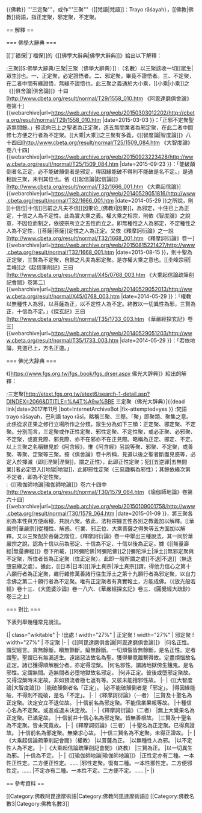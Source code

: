 {{佛教}}
'''三定聚'''，或作'''三聚'''（[[梵語|梵語]]：Trayo rāśayah），[[佛教|佛教]]術語，指正定聚，邪定聚，不定聚。

== 解釋 ==

=== 佛學大辭典 ===

[[丁福保|丁福保]]的《[[佛學大辭典|佛學大辭典]]》給出以下解釋：

;三聚<ref>[[S:佛學大辭典/三聚|三聚（佛學大辭典）]]</ref>
:（名數）以三聚該收一切[[眾生|眾生]]也。一、正定聚，必定證悟者。二、邪定聚，畢竟不證悟者。三、不定聚，在二者中間有緣證悟，無緣不證悟也。此三聚之義通於大小乘，[[小乘|小乘]]之《[[俱舍論|俱舍論]]》十曰<ref name="俱舍論">[http://www.cbeta.org/result/normal/T29/1558_010.htm 《阿毘達磨俱舍論》卷第十] {{webarchive|url=https://web.archive.org/web/20150303012202/http://cbeta.org/result/normal/T29/1558_010.htm |date=2015-03-03 }}</ref>：「正邪不定聚聖造無間餘。」預流向已上之聖者為正定聚，造五無間業者為邪定聚，在此二者中間修七方便之行者為不定聚。[[大乘|大乘]]之三聚有多義，《[[智度論|智度論]]》八十四曰<ref name="大智度論">[http://www.cbeta.org/result/normal/T25/1509_084.htm 《大智度論》卷八十四] {{webarchive|url=https://web.archive.org/web/20150923223428/http://www.cbeta.org/result/normal/T25/1509_084.htm |date=2015-09-23 }}</ref>：「能破顛倒者名正定，必不能破顛倒者是邪定，得因緣能破不得則不能破是名不定。」是通相說三聚，未判其位也。依《[[起信論|起信論]]》<ref name="大乘起信論">[http://www.cbeta.org/result/normal/T32/1666_001.htm 《大乘起信論》] {{webarchive|url=https://web.archive.org/web/20140529051816/http://www.cbeta.org/result/normal/T32/1666_001.htm |date=2014-05-29 }}</ref>之所說，則[[十信位|十信]]已前之凡夫不信[[因果论_(佛教)|因果]]，為邪定，十住已上為正定，十信之人為不定性。此為實大乘之義。權大乘之相宗，則依《智度論》之說意，不因位而制之，依彼宗所立之五性而立之。即無種性之人為邪定，不定種性之人為不定性，[[菩薩|菩薩]]定性之人為正定。又依《釋摩訶衍論》之一說<ref name="釋摩訶衍論">[http://www.cbeta.org/result/normal/T32/1668_001.htm 《釋摩訶衍論》卷一] {{webarchive|url=https://web.archive.org/web/20150815221427/http://www.cbeta.org/result/normal/T32/1668_001.htm |date=2015-08-15 }}</ref>，則十聖為正定聚，三賢為不定聚，自餘之凡夫為邪定聚。是亦權大乘之意也。[[圭峰宗密|圭峰]]之《起信筆削記》三曰<ref name="大乘起信論疏筆削">[http://www.cbeta.org/result/normal/X45/0768_003.htm 《大乘起信論疏筆削記會閱》卷第二] {{webarchive|url=https://web.archive.org/web/20140529052013/http://www.cbeta.org/result/normal/X45/0768_003.htm |date=2014-05-29 }}</ref>：「權教以無種性人為邪，以菩薩為正，以不定性人為不定。終教以一切異性為邪，三賢為正，十信為不定。」《探玄記》三曰<ref name="華嚴經探玄記">[http://www.cbeta.org/result/normal/T35/1733_003.htm 《華嚴經探玄記》卷三] {{webarchive|url=https://web.archive.org/web/20140529051203/http://www.cbeta.org/result/normal/T35/1733_003.htm |date=2014-05-29 }}</ref>：「若依地論，見道已上，方名正道。」

=== 佛光大辞典 ===

《[https://www.fgs.org.tw/fgs_book/fgs_drser.aspx 佛光大辞典]》給出的解釋：

;三定聚<ref>[http://etext.fgs.org.tw/etext6/search-1-detail.asp?DINDEX=2066&DTITLE=%A4T%A9w%BBE 三定聚（佛光大辞典）]{{dead link|date=2017年11月 |bot=InternetArchiveBot |fix-attempted=yes }}</ref>
:梵語 trayo rāśayah，巴利語 tayo rāsī。略稱三聚、三際。「聚」即聚類、聚集之意。此係從求正果之修行立場所作之分類。眾生分為如下三類：正定聚、邪定聚、不定聚。分別而言，三定聚或作正性定聚、邪性定聚、不定性聚，或必正聚、必邪聚、不定聚，或直見際、邪見際、亦不在邪亦不在正見際。略稱為正定、邪定、不定。以上三聚之名稱雖見於《阿含經》，惟《阿含經》另說等聚、邪聚、不定聚，或善聚、等聚、定聚等三聚。按《俱舍論》卷十所稱<ref name="俱舍論" />，見道以後之聖者斷盡見惑等，必定入於擇滅（即[[涅槃|涅槃]]，謂之正性），此即正性定聚；犯[[五逆罪|五無間業]]者必定墮入[[地獄|地獄]]，此即邪性定聚（三惡趣稱為邪性）；其餘依緣次第不定者，即為不定性聚。  
:《[[瑜伽師地論|瑜伽師地論]]》卷六十四中<ref name="瑜伽師地論">[http://www.cbeta.org/result/normal/T30/1579_064.htm 《瑜伽師地論》卷第六十四] {{webarchive|url=https://web.archive.org/web/20150109001758/http://www.cbeta.org/result/normal/T30/1579_064.htm |date=2015-01-09 }}</ref>，將三聚各別為本性與方便兩種，共說六聚。依此，法相宗據五性各別之教義加以解釋。[[華嚴宗|華嚴宗]]從種性、解惑、行業、邪正位、大乘菩薩之得失等五方面加以解釋。又以三聚配於菩薩之階位，《釋摩訶衍論》卷一中舉出三種說法<ref name="釋摩訶衍論" />，其一同於華嚴宗之說，認為十信以前為邪定、十信為不定、十信以後為正定。據《[[無量壽經|無量壽經]]》卷下所載，[[阿彌陀佛|阿彌陀佛]]之[[彌陀淨土|淨土]]無邪定聚與不定聚，所住者皆為正定聚（住正定聚）。此即一般所謂之處[[不退|不退]]（無退墮惡緣之處）。據此，[[日本|日本]][[淨土真宗|淨土真宗]]謂，得他力信心之第十八願行者為正定聚，雜行雜修萬善諸行往生淨土之第十九願行者為邪定聚，以自力念佛之第二十願行者為不定聚。唯有正定聚者有真實報土，方能成佛。〔《放光般若經》卷十三、《大毘婆沙論》卷一八六、《華嚴經探玄記》卷三、《圓覺經大疏鈔》卷三之上〕

=== 對比 ===

下表列舉幾種常見說法。

{| class="wikitable"
|-
!出處
! width="27%" | 正定聚
! width="27%" | 邪定聚
! width="27%" | 不定聚
|-
|《[[阿毘達磨俱舍論|阿毘達磨俱舍論]]》<ref name="俱舍論" />
|何名正性。謂契經言。貪無餘斷。瞋無餘斷。癡無餘斷。一切煩惱皆無餘斷。是名正性。定者謂聖。聖謂已有無漏道生。遠諸惡法故名為聖。獲得畢竟離繫得故。定盡煩惱故名正定。諸已獲得順解脫分者。亦定得涅槃。
|何名邪性。謂諸地獄傍生餓鬼。是名邪性。定謂無間。造無間者必墮地獄故名邪定。
|何非正定。彼後或墮邪定聚故。又得涅槃時未定故。非如預流者極七返有等。又彼未能捨邪性故。
|-
|《[[大智度論|大智度論]]》<ref name="大智度論" />
|能破顛倒者名「正定」。
|必不能破顛倒者是「邪定」。
|得因緣能破，不得則不能破，是名「不定」。
|-
|《釋摩訶衍論》（一者）<ref name="釋摩訶衍論" />
|三賢及十聖名為正定聚。決定安立不退位故。
|十信前名為邪定聚。不能信業果報等故。
|十種信心名為不定聚。或進或退未決定故。
|-
|《釋摩訶衍論》（二者）<ref name="釋摩訶衍論" />
|無上大覺果名為正定聚。已滿足故。
|十信前并十信心名為邪定聚。皆無善根故。
|三賢及十聖名為不定聚。皆未究竟故。
|-
|《釋摩訶衍論》（三者）<ref name="釋摩訶衍論" />
|十聖名為正定聚。已得真證故。
|十信前名為邪定聚。無樂求心故。
|十信三賢名為不定聚。未得正證故。
|-
|《大乘起信論疏筆削記會閱》（權教）<ref name="大乘起信論疏筆削" />
|以菩薩為正。
|以無種性人為邪。
|以不定性人為不定。
|-
|《大乘起信論疏筆削記會閱》（終教）<ref name="大乘起信論疏筆削" />
|三賢為正。
|以一切異生為邪。
|十信為不定。
|-
|《[[瑜伽師地論|瑜伽師地論]]》<ref name="瑜伽師地論" />
|正性定亦有二種。一本性正性定。二方便正性定。……
|邪性定聚。復有二種。一本性邪性定。二方便邪性定。……
|不定亦有二種。一本性不定。二方便不定。……
|-
|}

== 參考資料 ==
<references/>

[[Category:佛教阿毘達摩術語|Category:佛教阿毘達摩術語]]
[[Category:佛教名數3|Category:佛教名數3]]